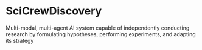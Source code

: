 # SciCrewDiscovery
Multi-modal, multi-agent AI system capable of independently conducting research by formulating hypotheses, performing experiments, and adapting its strategy 
